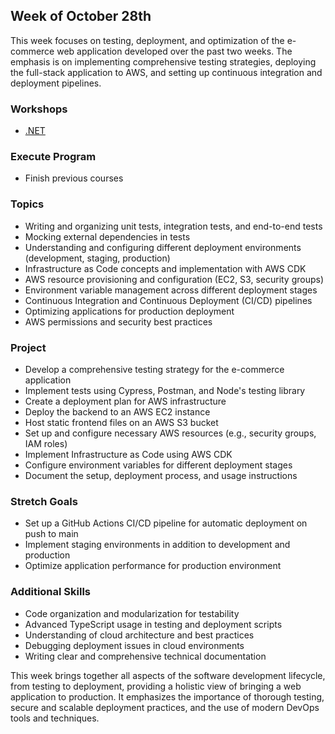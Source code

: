 ## Week of October 28th

This week focuses on testing, deployment, and optimization of the e-commerce web application developed over the past two weeks. The emphasis is on implementing comprehensive testing strategies, deploying the full-stack application to AWS, and setting up continuous integration and deployment pipelines.

### Workshops

- [.NET](/learn/DOTNET)

### Execute Program

- Finish previous courses

### Topics

- Writing and organizing unit tests, integration tests, and end-to-end tests
- Mocking external dependencies in tests
- Understanding and configuring different deployment environments (development, staging, production)
- Infrastructure as Code concepts and implementation with AWS CDK
- AWS resource provisioning and configuration (EC2, S3, security groups)
- Environment variable management across different deployment stages
- Continuous Integration and Continuous Deployment (CI/CD) pipelines
- Optimizing applications for production deployment
- AWS permissions and security best practices

### Project

- Develop a comprehensive testing strategy for the e-commerce application
- Implement tests using Cypress, Postman, and Node's testing library
- Create a deployment plan for AWS infrastructure
- Deploy the backend to an AWS EC2 instance
- Host static frontend files on an AWS S3 bucket
- Set up and configure necessary AWS resources (e.g., security groups, IAM roles)
- Implement Infrastructure as Code using AWS CDK
- Configure environment variables for different deployment stages
- Document the setup, deployment process, and usage instructions

### Stretch Goals

- Set up a GitHub Actions CI/CD pipeline for automatic deployment on push to main
- Implement staging environments in addition to development and production
- Optimize application performance for production environment

### Additional Skills

- Code organization and modularization for testability
- Advanced TypeScript usage in testing and deployment scripts
- Understanding of cloud architecture and best practices
- Debugging deployment issues in cloud environments
- Writing clear and comprehensive technical documentation

This week brings together all aspects of the software development lifecycle, from testing to deployment, providing a holistic view of bringing a web application to production. It emphasizes the importance of thorough testing, secure and scalable deployment practices, and the use of modern DevOps tools and techniques.
